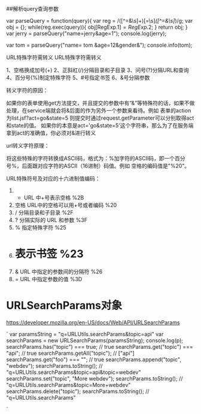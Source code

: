 

##解析query查询参数

var parseQuery = function(query){
    var reg = /([^=&\s]+)[=\s]*([^=&\s]*)/g;
    var obj = {};
    while(reg.exec(query)){
        obj[RegExp.$1] = RegExp.$2;
    }
    return obj;
}
var jerry = parseQuery("name=jerry&age=1");
console.log(jerry);
 
var tom = parseQuery("name= tom &age=12&gender&");
console.info(tom);

URL特殊字符需转义
URL特殊字符需转义 

1、空格换成加号(+) 
2、正斜杠(/)分隔目录和子目录 
3、问号(?)分隔URL和查询 
4、百分号(%)制定特殊字符 
5、#号指定书签 
6、&号分隔参数 

转义字符的原因： 

如果你的表单使用get方法提交，并且提交的参数中有“&”等特殊符的话，如果不做处理，在service端就会将&后面的作为另外一个参数来看待。例如 
表单的action为list.jsf?act=go&state=5 
则提交时通过request.getParameter可以分别取得act和state的值。 
如果你的本意是act='go&state=5'这个字符串，那么为了在服务端拿到act的准确值，你必须对&进行转义 

url转义字符原理： 

将这些特殊的字符转换成ASCII码，格式为：%加字符的ASCII码，即一个百分号%，后面跟对应字符的ASCII（16进制）码值。例如 空格的编码值是"%20"。 

URL特殊符号及对应的十六进制值编码： 

1. +  URL 中+号表示空格 %2B 
2. 空格 URL中的空格可以用+号或者编码 %20 
3. /  分隔目录和子目录 %2F  
4. ?  分隔实际的 URL 和参数 %3F  
5. % 指定特殊字符 %25  
6. # 表示书签 %23  
7. & URL 中指定的参数间的分隔符 %26  
8. = URL 中指定参数的值 %3D 



# URLSearchParams对象
https://developer.mozilla.org/en-US/docs/Web/API/URLSearchParams

`
var paramsString = "q=URLUtils.searchParams&topic=api"
var searchParams = new URLSearchParams(paramsString);
console.log(p);
searchParams.has("topic") === true; // true
searchParams.get("topic") === "api"; // true
searchParams.getAll("topic"); // ["api"]
searchParams.get("foo") === ""; // true
searchParams.append("topic", "webdev");
searchParams.toString(); // "q=URLUtils.searchParams&topic=api&topic=webdev"
searchParams.set("topic", "More webdev");
searchParams.toString(); // "q=URLUtils.searchParams&topic=More+webdev"
searchParams.delete("topic");
searchParams.toString(); // "q=URLUtils.searchParams"

`